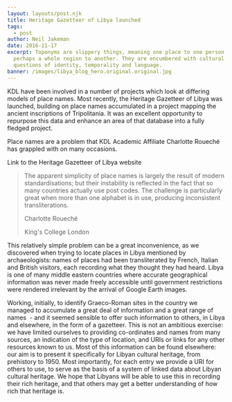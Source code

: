 ```yaml
---
layout: layouts/post.njk
title: Heritage Gazetteer of Libya launched
tags:
  - post
author: Neil Jakeman
date: 2016-11-17
excerpt: Toponyms are slippery things, meaning one place to one person and
  perhaps a whole region to another. They are encumbered with cultural baggage,
  questions of identity, temporality and language.
banner: /images/libya_blog_hero.original.original.jpg
---
```


KDL have been involved in a number of projects which look at differing models of place names. Most recently, the Heritage Gazetteer of Libya was launched, building on place names accumulated in a project mapping the ancient inscriptions of Tripolitania. It was an excellent opportunity to repurpose this data and enhance an area of that database into a fully fledged project.

Place names are a problem that KDL Academic Affiliate Charlotte Roueché has grappled with on many occasions.

Link to the Heritage Gazetteer of Libya website

> The apparent simplicity of place names is largely the result of modern standardisations; but their instability is reflected in the fact that so many countries actually use post codes. The challenge is particularly great when more than one alphabet is in use, producing inconsistent transliterations.
>
> Charlotte Roueché
>
> King's College London

This relatively simple problem can be a great inconvenience, as we discovered when trying to locate places in Libya mentioned by archaeologists: names of places had been transliterated by French, Italian and British visitors, each recording what they thought they had heard. Libya is one of many middle eastern countries where accurate geographical information was never made freely accessible until government restrictions were rendered irrelevant by the arrival of Google Earth images.

Working, initially, to identify Graeco-Roman sites in the country we managed to accumulate a great deal of information and a great range of names  - and it seemed sensible to offer such information to others, in Libya and elsewhere, in the form of a gazetteer. This is not an ambitious exercise: we have limited ourselves to providing co-ordinates and names from many sources, an indication of the type of location, and URIs or links for any other resources known to us. Most of this information can be found elsewhere: our aim is to present it specifically for Libyan cultural heritage, from prehistory to 1950. Most importantly, for each entry we provide a URI for others to use, to serve as the basis of a system of linked data about Libyan cultural heritage. We hope that Libyans will be able to use this in recording their rich heritage, and that others may get a better understanding of how rich that heritage is.
